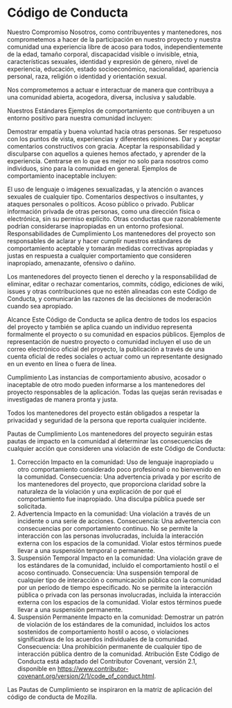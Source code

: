 # Código de Conducta

Nuestro Compromiso
Nosotros, como contribuyentes y mantenedores, nos comprometemos a hacer de la participación en nuestro proyecto y nuestra comunidad una experiencia libre de acoso para todos, independientemente de la edad, tamaño corporal, discapacidad visible o invisible, etnia, características sexuales, identidad y expresión de género, nivel de experiencia, educación, estado socioeconómico, nacionalidad, apariencia personal, raza, religión o identidad y orientación sexual.

Nos comprometemos a actuar e interactuar de manera que contribuya a una comunidad abierta, acogedora, diversa, inclusiva y saludable.

Nuestros Estándares
Ejemplos de comportamiento que contribuyen a un entorno positivo para nuestra comunidad incluyen:

Demostrar empatía y buena voluntad hacia otras personas.
Ser respetuoso con los puntos de vista, experiencias y diferentes opiniones.
Dar y aceptar comentarios constructivos con gracia.
Aceptar la responsabilidad y disculparse con aquellos a quienes hemos afectado, y aprender de la experiencia.
Centrarse en lo que es mejor no solo para nosotros como individuos, sino para la comunidad en general.
Ejemplos de comportamiento inaceptable incluyen:

El uso de lenguaje o imágenes sexualizadas, y la atención o avances sexuales de cualquier tipo.
Comentarios despectivos o insultantes, y ataques personales o políticos.
Acoso público o privado.
Publicar información privada de otras personas, como una dirección física o electrónica, sin su permiso explícito.
Otras conductas que razonablemente podrían considerarse inapropiadas en un entorno profesional.
Responsabilidades de Cumplimiento
Los mantenedores del proyecto son responsables de aclarar y hacer cumplir nuestros estándares de comportamiento aceptable y tomarán medidas correctivas apropiadas y justas en respuesta a cualquier comportamiento que consideren inapropiado, amenazante, ofensivo o dañino.

Los mantenedores del proyecto tienen el derecho y la responsabilidad de eliminar, editar o rechazar comentarios, commits, código, ediciones de wiki, issues y otras contribuciones que no estén alineadas con este Código de Conducta, y comunicarán las razones de las decisiones de moderación cuando sea apropiado.

Alcance
Este Código de Conducta se aplica dentro de todos los espacios del proyecto y también se aplica cuando un individuo representa formalmente el proyecto o su comunidad en espacios públicos. Ejemplos de representación de nuestro proyecto o comunidad incluyen el uso de un correo electrónico oficial del proyecto, la publicación a través de una cuenta oficial de redes sociales o actuar como un representante designado en un evento en línea o fuera de línea.

Cumplimiento
Las instancias de comportamiento abusivo, acosador o inaceptable de otro modo pueden informarse a los mantenedores del proyecto responsables de la aplicación. Todas las quejas serán revisadas e investigadas de manera pronta y justa.

Todos los mantenedores del proyecto están obligados a respetar la privacidad y seguridad de la persona que reporta cualquier incidente.

Pautas de Cumplimiento
Los mantenedores del proyecto seguirán estas pautas de impacto en la comunidad al determinar las consecuencias de cualquier acción que consideren una violación de este Código de Conducta:

1. Corrección
Impacto en la comunidad: Uso de lenguaje inapropiado u otro comportamiento considerado poco profesional o no bienvenido en la comunidad.
Consecuencia: Una advertencia privada y por escrito de los mantenedores del proyecto, que proporciona claridad sobre la naturaleza de la violación y una explicación de por qué el comportamiento fue inapropiado. Una disculpa pública puede ser solicitada.
2. Advertencia
Impacto en la comunidad: Una violación a través de un incidente o una serie de acciones.
Consecuencia: Una advertencia con consecuencias por comportamiento continuo. No se permite la interacción con las personas involucradas, incluida la interacción externa con los espacios de la comunidad. Violar estos términos puede llevar a una suspensión temporal o permanente.
3. Suspensión Temporal
Impacto en la comunidad: Una violación grave de los estándares de la comunidad, incluido el comportamiento hostil o el acoso continuado.
Consecuencia: Una suspensión temporal de cualquier tipo de interacción o comunicación pública con la comunidad por un período de tiempo especificado. No se permite la interacción pública o privada con las personas involucradas, incluida la interacción externa con los espacios de la comunidad. Violar estos términos puede llevar a una suspensión permanente.
4. Suspensión Permanente
Impacto en la comunidad: Demostrar un patrón de violación de los estándares de la comunidad, incluidos los actos sostenidos de comportamiento hostil o acoso, o violaciones significativas de los acuerdos individuales de la comunidad.
Consecuencia: Una prohibición permanente de cualquier tipo de interacción pública dentro de la comunidad.
Atribución
Este Código de Conducta está adaptado del Contributor Covenant, versión 2.1, disponible en https://www.contributor-covenant.org/version/2/1/code_of_conduct.html.

Las Pautas de Cumplimiento se inspiraron en la matriz de aplicación del código de conducta de Mozilla.
